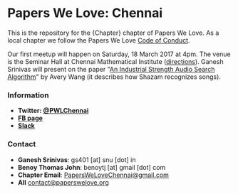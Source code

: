 # Papers We Love: Chennai

This is the repository for the {Chapter} chapter of Papers We Love. As a local chapter we follow the Papers We Love [Code of Conduct](https://github.com/papers-we-love/chennai/blob/master/code-of-conduct.md).

Our first meetup will happen on Saturday, 18 March 2017 at 4pm. The venue is the Seminar Hall at Chennai Mathematical Institute ([directions](http://www.cmi.ac.in/~clare/atm/Reach.htm)). Ganesh Srinivas will present on the paper "[An Industrial Strength Audio Search Algorithm](https://www.ee.columbia.edu/~dpwe/papers/Wang03-shazam.pdf)" by Avery Wang (it describes how Shazam recognizes songs).

### Information

- **Twitter: [@PWLChennai](https://twitter.com/PWLChennai)**
- **[FB page](https://facebook.com/PWLChennai)**
- **[Slack](https://paperswelove.slack.com/messages/chennai)**

### Contact
- **Ganesh Srinivas**: gs401 [at] snu [dot] in
- **Benoy Thomas John**: benoytj [at] gmail [dot] com
- **Chapter Email**: [PapersWeLoveChennai@gmail.com](mailto:PapersWeLoveChennai@gmail.com)
- **All** [contact@paperswelove.org](mailto:contact@paperswelove.org)
